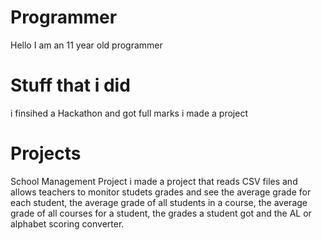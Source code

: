 # Programmer
Hello I am an 11 year old programmer
# Stuff that i did
i finsihed a Hackathon and got full marks
i made a project
# Projects
School Management Project
i made a project that reads CSV files and allows teachers to monitor studets grades and see the average grade for each student, the average grade of all students in a course, the average grade of all courses for a student, the grades a student got and the AL or alphabet scoring converter.
